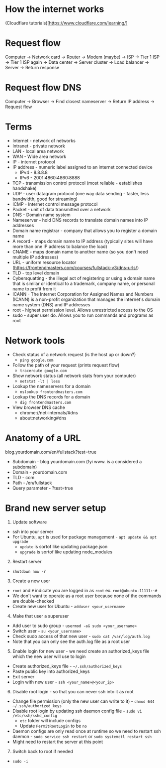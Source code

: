 # How the internet works

(Cloudflare tutorials)[https://www.cloudflare.com/learning/]

# Request flow

Computer
  -> Network card
    -> Router
    -> Modem (maybe)
    -> ISP
    -> Tier 1 ISP 
    -> Tier 1 ISP again
    -> Data center
    -> Server cluster
    -> Load balancer
    -> Server
    -> Return response

# Request flow DNS

Computer
  -> Browser
    -> Find closest nameserver
      -> Return IP address
    -> Request flow

# Terms

* Internet - network of networks
* Intranet - private network
* LAN - local area network
* WAN - Wide area network
* IP - internet protocol
* IP address - numeric label assigned to an internet connected device
  * IPv4 - 8.8.8.8
  * IPv6 - 2001:4860:4860:8888
* TCP - transmission control protocol (most reliable - establishes handshake)
* UDP - user datagram protocol (one way data sending - faster, less bandwidth, good for streaming)
* ICMP - Internet control message protocol
* Packet - unit of data transmitted over a network
* DNS - Domain name system
* Nameserver - hold DNS records to translate domain names into IP addresses
* Domain name registrar - company that allows you to register a domain name
* A record - maps domain name to IP address (typically sites will have more than one IP address to balance the load)
* CNAME - maps domain name to another name (so you don't need multiple IP addresses)
* URL - uniform resource locator (https://frontendmasters.com/courses/fullstack-v3/dns-urls/)
* TLD - top level domain
* Cybersquatting - the illegal act of registering or using a domain name that is similar or identical to a trademark, company name, or personal name to profit from it
* ICANN - The Internet Corporation for Assigned Names and Numbers (ICANN) is a non-profit organization that manages the internet's domain name system (DNS) and IP addresses
* root - highest permission level. Allows unrestricted access to the OS
* sudo - super user do. Allows you to run commands and programs as root

# Network tools

* Check status of a network request (is the host up or down?)
  * `ping google.com`
* Follow the path of your request (prints request flow)
  * `traceroute google.com`
* Show network status (all network stats from your computer)
  * `netstat -lt | less`
* Lookup the nameservers for a domain
  * `nslookup frontendmasters.com`
* Lookup the DNS records for a domain
  * `dig frontendmasters.com`
* View browser DNS cache
  * chrome://net-internals/#dns
  * about:networking#dns

# Anatomy of a URL

blog.yourdomain.com/en/fullstack?test=true

* Subdomain - blog.yourdomain.com (fyi www. is a considered a subdomain)
* Domain - yourdomain.com
* TLD - com
* Path - /en/fullstack
* Query parameter - ?test=true

# Brand new server setup

1. Update software
  * ssh into your server
  * For Ubuntu, `apt` is used for package management - `apt update && apt upgrade`
    * `update` is sortof like updating package.json
    * `upgrade` is sortof like updating node_modules
2. Restart server
  * `shutdown now -r`
3. Create a new user
  * `root` and `#` indicate you are logged in as `root` ex. `root@ubuntu-11111:~#`
  * We don't want to operate as a root user because none of the commands are double-checked
  * Create new user for Ubuntu - `adduser <your_username>`
4. Make that user a superuser
  * Add user to sudo group - `usermod -aG sudo <your_username>`
  * Switch user - `su <your_username>`
  * Check sudo access of that new user - `sudo cat /var/log/auth.log`
  * Note that you can only see the auth.log file as a root user
5. Enable login for new user - we need create an authorized_keys file which the new user will use to login
  * Create authorized_keys file - `~/.ssh/authorized_keys`
  * Paste public key into authorized_keys
  * Exit server
  * Login with new user - `ssh <your_name>@<your_ip>`
6. Disable root login - so that you can never ssh into it as root
  * Change file permission (only the new user can write to it) - `chmod 644 ~/.ssh/authorized_keys`
  * Disable root login by updating ssh daemon config file - `sudo vi /etc/ssh/sshd_config`
    * `etc` folder will include configs
    * Update `PermitRootLogin` to be `no`
  * Daemon configs are only read once at runtime so we need to restart ssh daemon - `sudo service ssh restart` or `sudo systemctl restart ssh`
  * Might need to restart the server at this point
7. Switch back to root if needed
  * `sudo -i`
